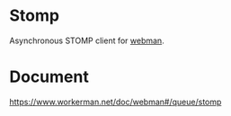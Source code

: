 # Stomp
Asynchronous STOMP client for [webman](https://github.com/walkor/webman).

# Document
https://www.workerman.net/doc/webman#/queue/stomp
